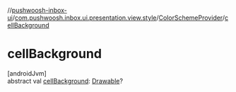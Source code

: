 //[pushwoosh-inbox-ui](../../../index.md)/[com.pushwoosh.inbox.ui.presentation.view.style](../index.md)/[ColorSchemeProvider](index.md)/[cellBackground](cell-background.md)

# cellBackground

[androidJvm]\
abstract val [cellBackground](cell-background.md): [Drawable](https://developer.android.com/reference/kotlin/android/graphics/drawable/Drawable.html)?
